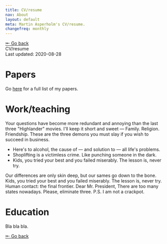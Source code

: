 ```yaml
---
title: CV/resume
nav: About
layout: default
meta: Martin Asperholm's CV/resume.
changefreq: monthly
---
```


<div class="article_back_top"><a href="/about/">&#8676; Go back</a></div>

<div class="article_start">
	<div class="article_title">CV/resume</div>
	<div class="article_last_updated">Last updated: 2020-08-28</div>
</div>


# Papers

Go [here](/texts/) for a full list of my papers.

# Work/teaching

Your questions have become more redundant and annoying than the last three "Highlander" movies. I'll keep it short and sweet — Family. Religion. Friendship. These are the three demons you must slay if you wish to succeed in business.

* Here's to alcohol, the cause of — and solution to — all life's problems.
* Shoplifting is a victimless crime. Like punching someone in the dark.
* Kids, you tried your best and you failed miserably. The lesson is, never try.

Our differences are only skin deep, but our sames go down to the bone. Kids, you tried your best and you failed miserably. The lesson is, never try. Human contact: the final frontier. Dear Mr. President, There are too many states nowadays. Please, eliminate three. P.S. I am not a crackpot.

# Education

Bla bla bla.

<div class="article_back_bottom"><a href="/about/">&#8676; Go back</a></div>
